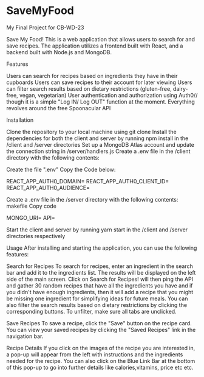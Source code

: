 # SaveMyFood
My Final Project for CB-WD-23


Save My Food!
This is a web application that allows users to search for and save recipes. The application utilizes a frontend built with React, 
and a backend built with Node.js and MongoDB.

Features

Users can search for recipes based on ingredients they have in their cupboards 
Users can save recipes to their account for later viewing
Users can filter search results based on dietary restrictions (gluten-free, dairy-free, vegan, vegetarian)
User authentication and authorization using Auth0// though it is a simple "Log IN/ Log OUT" function at the moment.
Everything revolves around the free Spoonacular API

Installation

Clone the repository to your local machine using git clone
Install the dependencies for both the client and server by running npm install in the /client and /server directories
Set up a MongoDB Atlas account and update the connection string in /server/handlers.js
Create a .env file in the /client directory with the following contents:

Create the file ".env"
Copy the Code below:

REACT_APP_AUTH0_DOMAIN=<your-auth0-domain>
REACT_APP_AUTH0_CLIENT_ID=<your-auth0-client-id>
REACT_APP_AUTH0_AUDIENCE=<your-auth0-audience>

Create a .env file in the /server directory with the following contents:
makefile
Copy code

MONGO_URI=<your-mongodb-atlas-uri>
API= <your-spoonacular-api-uri>

Start the client and server by running yarn start in the /client and /server directories respectively

Usage
After installing and starting the application, you can use the following features:

Search for Recipes
To search for recipes, enter an ingredient in the search bar and add it to the ingredients list. 
The results will be displayed on the left side of the main screen. 
Click on Search for Recipes! will then ping the API and gather 30 random recipes that have all the ingredients you have and if 
you didn't have enough ingredients, then it will add a recipe that you might be missing one ingredient for simplifying ideas for future meals.
You can also filter the search results based on dietary restrictions by clicking the corresponding buttons.
To unfilter, make sure all tabs are unclicked.

Save Recipes
To save a recipe, click the "Save" button on the recipe card. 
You can view your saved recipes by clicking the "Saved Recipes" link in the navigation bar.

Recipe Details
If you click on the images of the recipe you are interested in, a pop-up will appear from the left with instructions and the ingredients needed 
for the recipe. You can also click on the Blue Link Bar at the bottom of this pop-up to go into further details like calories,vitamins, price etc etc.
